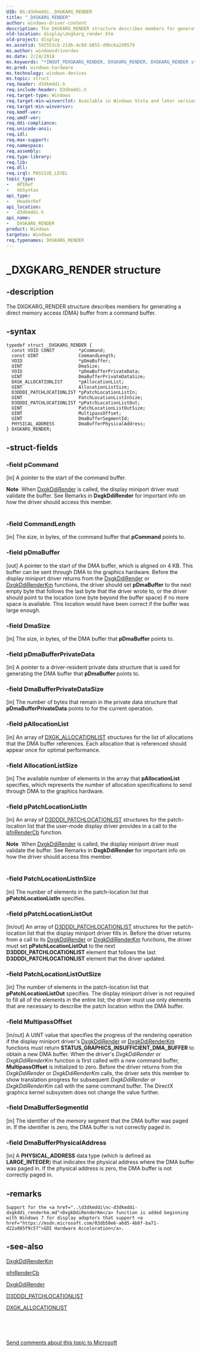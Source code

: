```yaml
---
UID: NS:d3dkmddi._DXGKARG_RENDER
title: "_DXGKARG_RENDER"
author: windows-driver-content
description: The DXGKARG_RENDER structure describes members for generating a direct memory access (DMA) buffer from a command buffer.
old-location: display\dxgkarg_render.htm
old-project: display
ms.assetid: 592553cb-21db-4c8d-b855-d9bc6a2d9579
ms.author: windowsdriverdev
ms.date: 2/24/2018
ms.keywords: "*INOUT_PDXGKARG_RENDER, DXGKARG_RENDER, DXGKARG_RENDER structure [Display Devices], DmStructs_a297ffab-b45d-4c92-820c-0ef11849445e.xml, _DXGKARG_RENDER, d3dkmddi/DXGKARG_RENDER, display.dxgkarg_render"
ms.prod: windows-hardware
ms.technology: windows-devices
ms.topic: struct
req.header: d3dkmddi.h
req.include-header: D3dkmddi.h
req.target-type: Windows
req.target-min-winverclnt: Available in Windows Vista and later versions of the Windows operating systems.
req.target-min-winversvr: 
req.kmdf-ver: 
req.umdf-ver: 
req.ddi-compliance: 
req.unicode-ansi: 
req.idl: 
req.max-support: 
req.namespace: 
req.assembly: 
req.type-library: 
req.lib: 
req.dll: 
req.irql: PASSIVE_LEVEL
topic_type:
-	APIRef
-	kbSyntax
api_type:
-	HeaderDef
api_location:
-	d3dkmddi.h
api_name:
-	DXGKARG_RENDER
product: Windows
targetos: Windows
req.typenames: DXGKARG_RENDER
---
```


# _DXGKARG_RENDER structure


## -description


The DXGKARG_RENDER structure describes members for generating a direct memory access (DMA) buffer from a command buffer.


## -syntax


````
typedef struct _DXGKARG_RENDER {
  const VOID CONST         *pCommand;
  const UINT               CommandLength;
  VOID                     *pDmaBuffer;
  UINT                     DmaSize;
  VOID                     *pDmaBufferPrivateData;
  UINT                     DmaBufferPrivateDataSize;
  DXGK_ALLOCATIONLIST      *pAllocationList;
  UINT                     AllocationListSize;
  D3DDDI_PATCHLOCATIONLIST *pPatchLocationListIn;
  UINT                     PatchLocationListInSize;
  D3DDDI_PATCHLOCATIONLIST *pPatchLocationListOut;
  UINT                     PatchLocationListOutSize;
  UINT                     MultipassOffset;
  UINT                     DmaBufferSegmentId;
  PHYSICAL_ADDRESS         DmaBufferPhysicalAddress;
} DXGKARG_RENDER;
````


## -struct-fields




### -field pCommand

[in] A pointer to the start of the command buffer.

<div class="alert"><b>Note</b>  When <a href="..\d3dkmddi\nc-d3dkmddi-dxgkddi_render.md">DxgkDdiRender</a> is called, the display miniport driver must validate the buffer. See Remarks in <b>DxgkDdiRender</b> for important info on how the driver should access this member.</div>
<div> </div>

### -field CommandLength

[in] The size, in bytes, of the command buffer that <b>pCommand</b> points to.


### -field pDmaBuffer

[out] A pointer to the start of the DMA buffer, which is aligned on 4 KB. This buffer can be sent through DMA to the graphics hardware. Before the display miniport driver returns from the <a href="..\d3dkmddi\nc-d3dkmddi-dxgkddi_render.md">DxgkDdiRender</a> or <a href="..\d3dkmddi\nc-d3dkmddi-dxgkddi_renderkm.md">DxgkDdiRenderKm</a> functions, the driver should set <b>pDmaBuffer</b> to the next empty byte that follows the last byte that the driver wrote to, or the driver should point to the location (one byte beyond the buffer space) if no more space is available. This location would have been correct if the buffer was large enough.


### -field DmaSize

[in] The size, in bytes, of the DMA buffer that <b>pDmaBuffer</b> points to.


### -field pDmaBufferPrivateData

[in] A pointer to a driver-resident private data structure that is used for generating the DMA buffer that <b>pDmaBuffer</b> points to.


### -field DmaBufferPrivateDataSize

[in] The number of bytes that remain in the private data structure that <b>pDmaBufferPrivateData</b> points to for the current operation.


### -field pAllocationList

[in] An array of <a href="..\d3dkmddi\ns-d3dkmddi-_dxgk_allocationlist.md">DXGK_ALLOCATIONLIST</a> structures for the list of allocations that the DMA buffer references. Each allocation that is referenced should appear once for optimal performance.


### -field AllocationListSize

[in] The available number of elements in the array that <b>pAllocationList</b> specifies, which represents the number of allocation specifications to send through DMA to the graphics hardware.


### -field pPatchLocationListIn

[in] An array of <a href="..\d3dukmdt\ns-d3dukmdt-_d3dddi_patchlocationlist.md">D3DDDI_PATCHLOCATIONLIST</a> structures for the patch-location list that the user-mode display driver provides in a call to the <a href="..\d3dumddi\nc-d3dumddi-pfnd3dddi_rendercb.md">pfnRenderCb</a> function.

<div class="alert"><b>Note</b>  When <a href="..\d3dkmddi\nc-d3dkmddi-dxgkddi_render.md">DxgkDdiRender</a> is called, the display miniport driver must validate the buffer. See Remarks in <b>DxgkDdiRender</b> for important info on how the driver should access this member.</div>
<div> </div>

### -field PatchLocationListInSize

[in] The number of elements in the patch-location list that <b>pPatchLocationListIn</b> specifies.


### -field pPatchLocationListOut

[in/out] An array of <a href="..\d3dukmdt\ns-d3dukmdt-_d3dddi_patchlocationlist.md">D3DDDI_PATCHLOCATIONLIST</a> structures for the patch-location list that the display miniport driver fills in. Before the driver returns from a call to its <a href="..\d3dkmddi\nc-d3dkmddi-dxgkddi_render.md">DxgkDdiRender</a> or <a href="..\d3dkmddi\nc-d3dkmddi-dxgkddi_renderkm.md">DxgkDdiRenderKm</a> functions, the driver must set <b>pPatchLocationListOut</b> to the next <b>D3DDDI_PATCHLOCATIONLIST</b> element that follows the last <b>D3DDDI_PATCHLOCATIONLIST</b> element that the driver updated.


### -field PatchLocationListOutSize

[in] The number of elements in the patch-location list that <b>pPatchLocationListOut</b> specifies. The display miniport driver is not required to fill all of the elements in the entire list; the driver must use only elements that are necessary to describe the patch location within the DMA buffer. 


### -field MultipassOffset

[in/out] A UINT value that specifies the progress of the rendering operation if the display miniport driver's <a href="..\d3dkmddi\nc-d3dkmddi-dxgkddi_render.md">DxgkDdiRender</a> or <a href="..\d3dkmddi\nc-d3dkmddi-dxgkddi_renderkm.md">DxgkDdiRenderKm</a> functions must return <b>STATUS_GRAPHICS_INSUFFICIENT_DMA_BUFFER</b> to obtain a new DMA buffer. When the driver's <i>DxgkDdiRender</i> or <i>DxgkDdiRenderKm</i> function is first called with a new command buffer, <b>MultipassOffset</b> is initialized to zero. Before the driver returns from the <i>DxgkDdiRender</i> or <i>DxgkDdiRenderKm</i> calls, the driver sets this member to show translation progress for subsequent <i>DxgkDdiRender</i> or <i>DxgkDdiRenderKm</i> call with the same command buffer. The DirectX graphics kernel subsystem does not change the value further. 


### -field DmaBufferSegmentId

[in] The identifier of the memory segment that the DMA buffer was paged in. If the identifier is zero, the DMA buffer is not correctly paged in.


### -field DmaBufferPhysicalAddress

[in] A <b>PHYSICAL_ADDRESS</b> data type (which is defined as <b>LARGE_INTEGER</b>) that indicates the physical address where the DMA buffer was paged in. If the physical address is zero, the DMA buffer is not correctly paged in.


## -remarks




    Support for the <a href="..\d3dkmddi\nc-d3dkmddi-dxgkddi_renderkm.md">DxgkDdiRenderKm</a> function is added beginning with Windows 7 for display adapters that support <a href="https://msdn.microsoft.com/03db58e6-a6d5-4b6f-ba71-d22a985f9c57">GDI Hardware Acceleration</a>.




## -see-also

<a href="..\d3dkmddi\nc-d3dkmddi-dxgkddi_renderkm.md">DxgkDdiRenderKm</a>



<a href="..\d3dumddi\nc-d3dumddi-pfnd3dddi_rendercb.md">pfnRenderCb</a>



<a href="..\d3dkmddi\nc-d3dkmddi-dxgkddi_render.md">DxgkDdiRender</a>



<a href="..\d3dukmdt\ns-d3dukmdt-_d3dddi_patchlocationlist.md">D3DDDI_PATCHLOCATIONLIST</a>



<a href="..\d3dkmddi\ns-d3dkmddi-_dxgk_allocationlist.md">DXGK_ALLOCATIONLIST</a>



 

 

<a href="mailto:wsddocfb@microsoft.com?subject=Documentation%20feedback [display\display]:%20DXGKARG_RENDER structure%20 RELEASE:%20(2/24/2018)&amp;body=%0A%0APRIVACY STATEMENT%0A%0AWe use your feedback to improve the documentation. We don't use your email address for any other purpose, and we'll remove your email address from our system after the issue that you're reporting is fixed. While we're working to fix this issue, we might send you an email message to ask for more info. Later, we might also send you an email message to let you know that we've addressed your feedback.%0A%0AFor more info about Microsoft's privacy policy, see http://privacy.microsoft.com/en-us/default.aspx." title="Send comments about this topic to Microsoft">Send comments about this topic to Microsoft</a>

